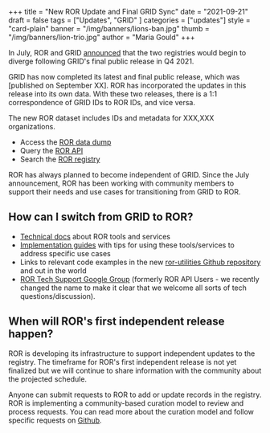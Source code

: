+++
title = "New ROR Update and Final GRID Sync"
date = "2021-09-21"
draft = false
tags = ["Updates", "GRID" ]
categories = ["updates"]
style = "card-plain"
banner = "/img/banners/lions-ban.jpg"
thumb = "/img/banners/lion-trio.jpg"
author = "Maria Gould"
+++

In July, ROR and GRID [announced](/blog/2021-07-12-ror-grid-the-way-forward) that the two registries would begin to diverge following GRID's final public release in Q4 2021.

GRID has now completed its latest and final public release, which was [published on September XX]. ROR has incorporated the updates in this release into its own data. With these two releases, there is a 1:1 correspondence of GRID IDs to ROR IDs, and vice versa.

The new ROR dataset includes IDs and metadata for XXX,XXX organizations.

- Access the [ROR data dump](https://zenodo.org/communities/ror-data/)
- Query the [ROR API](https://api.ror.org/organizations)
- Search the [ROR registry](https://ror.org/search)

ROR has always planned to become independent of GRID. Since the July announcement, ROR has been working with community members to support their needs and use cases for transitioning from GRID to ROR.    

## How can I switch from GRID to ROR?

- [Technical docs](https://ror.readme.io/docs/rest-api) about ROR tools and services
- [Implementation guides](https://ror.readme.io/docs/map-other-organization-id-types-to-ror) with tips for using these tools/services to address specific use cases
- Links to relevant code examples in the new [ror-utilities Github repository](https://github.com/ror-community/ror-utilities) and out in the world
- [ROR Tech Support Google Group](https://groups.google.com/a/ror.org/g/ror-api-users) (formerly ROR API Users - we recently changed the name to make it clear that we welcome all sorts of tech questions/discussion).

## When will ROR's first independent release happen?
ROR is developing its infrastructure to support independent updates to the registry. The timeframe for ROR's first independent release is not yet finalized but we will continue to share information with the community about the projected schedule.

Anyone can submit requests to ROR to add or update records in the registry. ROR is implementing a community-based curation model to review and process requests. You can read more about the curation model and follow specific requests on [Github](https://github.com/ror-community/ror-updates/issues).
